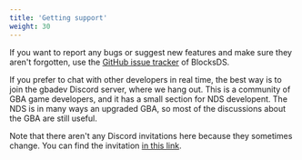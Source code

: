 ```yaml
---
title: 'Getting support'
weight: 30
---
```


If you want to report any bugs or suggest new features and make sure they aren't
forgotten, use the [GitHub issue tracker](https://github.com/blocksds/sdk/issues)
of BlocksDS.

If you prefer to chat with other developers in real time, the best way is to
join the gbadev Discord server, where we hang out. This is a community of GBA
game developers, and it has a small section for NDS developent. The NDS is in
many ways an upgraded GBA, so most of the discussions about the GBA are still
useful.

Note that there aren't any Discord invitations here because they sometimes
change. You can find the invitation [in this link](https://gbadev.net).
